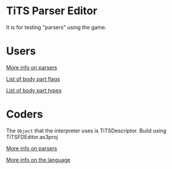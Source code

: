 # TiTS Parser Editor
It is for testing "parsers" using the game.

# Users

[More info on parsers](Documentation/Parsers.md)

[List of body part flags](Documentation/FlagList.md)

[List of body part types](Documentation/TypeList.md)

# Coders

The `Object` that the interpreter uses is TiTSDescriptor.
Build using TiTSFDEditor.as3proj

[More info on parsers](Descriptors/Readme.md)

[More info on the language](Lang/Readme.md)